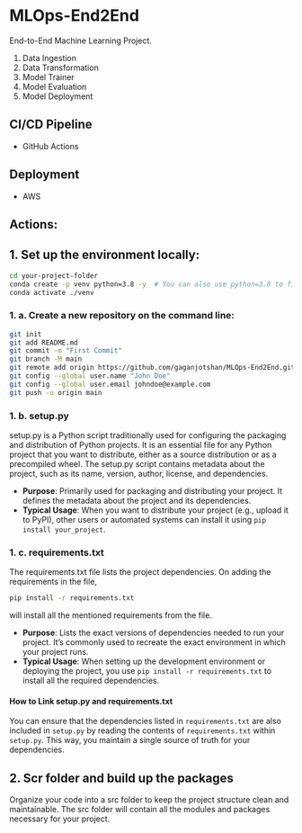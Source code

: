 # MLOps-End2End
End-to-End Machine Learning Project.

1. Data Ingestion
2. Data Transformation
3. Model Trainer
4. Model Evaluation
5. Model Deployment

## CI/CD Pipeline
- GitHub Actions

## Deployment
- AWS

## Actions:
## 1. Set up the environment locally:
```sh
cd your-project-folder
conda create -p venv python=3.8 -y  # You can also use python=3.8 to find the latest 3.8.x version available.
conda activate ./venv
```

### 1. a. Create a new repository on the command line:
```sh
git init
git add README.md
git commit -m "First Commit"
git branch -M main
git remote add origin https://github.com/gaganjotshan/MLOps-End2End.git
git config --global user.name "John Doe"
git config --global user.email johndoe@example.com
git push -u origin main
```

### 1. b. setup.py
setup.py is a Python script traditionally used for configuring the packaging and distribution of Python projects. It is an essential file for any Python project that you want to distribute, either as a source distribution or as a precompiled wheel. The setup.py script contains metadata about the project, such as its name, version, author, license, and dependencies.

- **Purpose**: Primarily used for packaging and distributing your project. It defines the metadata about the project and its dependencies.
- **Typical Usage**: When you want to distribute your project (e.g., upload it to PyPI), other users or automated systems can install it using `pip install your_project`.

### 1. c. requirements.txt
The requirements.txt file lists the project dependencies.
On adding the requirements in the file,
```sh 
pip install -r requirements.txt  
```
will install all the mentioned requirements from the file.

- **Purpose**: Lists the exact versions of dependencies needed to run your project. It’s commonly used to recreate the exact environment in which your project runs.
- **Typical Usage**: When setting up the development environment or deploying the project, you use `pip install -r requirements.txt` to install all the required dependencies.


#### How to Link setup.py and requirements.txt
You can ensure that the dependencies listed in `requirements.txt` are also included in `setup.py` by reading the contents of `requirements.txt` within `setup.py`. This way, you maintain a single source of truth for your dependencies.


## 2. Scr folder and build up the packages
Organize your code into a src folder to keep the project structure clean and maintainable. The src folder will contain all the modules and packages necessary for your project.
